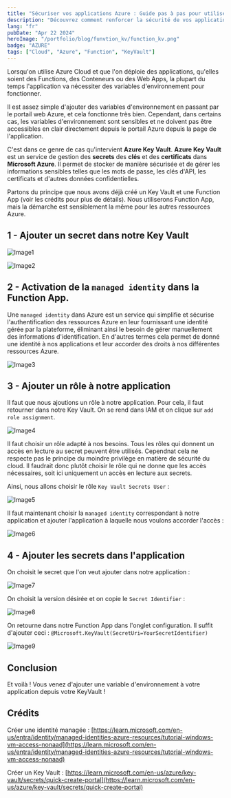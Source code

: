 ```yaml
---
title: "Sécuriser vos applications Azure : Guide pas à pas pour utiliser Azure Key Vault avec Azure Functions"
description: "Découvrez comment renforcer la sécurité de vos applications Azure en utilisant Azure Key Vault avec Azure Functions. Suivez notre guide pas à pas pour protéger vos secrets et clés de manière efficace et sécurisée dans le cloud."
lang: "fr"
pubDate: "Apr 22 2024"
heroImage: "/portfolio/blog/funvtion_kv/function_kv.png"
badge: "AZURE"
tags: ["Cloud", "Azure", "Function", "KeyVault"]
---
```


Lorsqu'on utilise Azure Cloud et que l'on déploie des applications, qu'elles soient des Functions, des Conteneurs ou des Web Apps, la plupart du temps l'application va nécessiter des variables d'environnement pour fonctionner. 

Il est assez simple d'ajouter des variables d'environnement en passant par le portail web Azure, et cela fonctionne très bien. Cependant, dans certains cas, les variables d'environnement sont sensibles et ne doivent pas être accessibles en clair directement depuis le portail Azure depuis la page de l'application.

C'est dans ce genre de cas qu'intervient **Azure Key Vault**. **Azure Key Vault** est un service de gestion des **secrets** des **clés** et des **certificats** dans **Microsoft Azure**. Il permet de stocker de manière sécurisée et de gérer les informations sensibles telles que les mots de passe, les clés d'API, les certificats et d'autres données confidentielles. 

Partons du principe que nous avons déjà créé un Key Vault et une Function App (voir les crédits pour plus de détails). Nous utiliserons Function App, mais la démarche est sensiblement la même pour les autres ressources Azure.

## 1 - Ajouter un secret dans notre Key Vault

![Image1](/portfolio/blog/function_kv/function_kv_0.png)

![Image2](/portfolio/blog/function_kv/function_kv_1.png)

## 2 - Activation de la `managed identity` dans la Function App.

Une `managed identity` dans Azure est un service qui simplifie et sécurise l'authentification des ressources Azure en leur fournissant une identité gérée par la plateforme, éliminant ainsi le besoin de gérer manuellement des informations d'identification. En d'autres termes cela permet de donné une identité à nos applications et leur accorder des droits à nos différentes ressources Azure.

![Image3](/portfolio/blog/function_kv/function_kv_2.png)

## 3 - Ajouter un rôle à notre application

Il faut que nous ajoutions un rôle à notre application. Pour cela, il faut retourner dans notre Key Vault. On se rend dans IAM et on clique sur `add role assignment`.

![Image4](/portfolio/blog/function_kv/function_kv_3.png)

Il faut choisir un rôle adapté à nos besoins. Tous les rôles qui donnent un accès en lecture au secret peuvent être utilisés. Cependnat cela ne respecte pas le principe du moindre privilège en matière de sécurité du cloud. Il faudrait donc plutôt choisir le rôle qui ne donne que les accès nécessaires, soit ici uniquement un accès en lecture aux secrets.

Ainsi, nous allons choisir le rôle `Key Vault Secrets User` :

![Image5](/portfolio/blog/function_kv/function_kv_4.png)

Il faut maintenant choisir la `managed identity` correspondant à notre application et ajouter l'application à laquelle nous voulons accorder l'accès :

![Image6](/portfolio/blog/function_kv/function_kv_5.png)

## 4 - Ajouter les secrets dans l'application

On choisit le secret que l'on veut ajouter dans notre application :

![Image7](/portfolio/blog/function_kv/function_kv_6.png)

On choisit la version désirée et on copie le `Secret Identifier` :

![Image8](/portfolio/blog/function_kv/function_kv_7.png)

On retourne dans notre Function App dans l'onglet configuration. Il suffit d'ajouter ceci : `@Microsoft.KeyVault(SecretUri=YourSecretIdentifier)`

![Image9](/portfolio/blog/function_kv/function_kv_8.png)

## Conclusion

Et voilà ! Vous venez d'ajouter une variable d'environnement à votre application depuis votre KeyVault !

## Crédits

Créer une identité managée : [https://learn.microsoft.com/en-us/entra/identity/managed-identities-azure-resources/tutorial-windows-vm-access-nonaad](https://learn.microsoft.com/en-us/entra/identity/managed-identities-azure-resources/tutorial-windows-vm-access-nonaad)

Créer un Key Vault : [https://learn.microsoft.com/en-us/azure/key-vault/secrets/quick-create-portal](https://learn.microsoft.com/en-us/azure/key-vault/secrets/quick-create-portal)